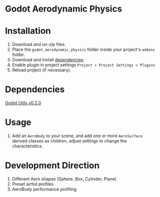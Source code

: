 # Godot Aerodynamic Physics

# Installation
1. Download and un-zip files.
2. Place the `godot_aerodynamic_physics` folder inside your project's `addons` folder.
3. Download and install [dependencies](#dependencies).
4. Enable plugin in project settings `Project > Project Settings > Plugins`
5. Reload project (if necessary).

# Dependencies
[Godot Utils v0.2.0]([https://github.com/addmix/godot_utils](https://github.com/addmix/godot_utils/releases/tag/v0.2.0))

# Usage
1. Add an `AeroBody` to your scene, and add one or more `AeroSurface` derived classes as children, adjust settings to change the characteristics.

# Development Direction
1. Different Aero shapes (Sphere, Box, Cylinder, Plane)
2. Preset airfoil profiles
3. AeroBody performance profiling
